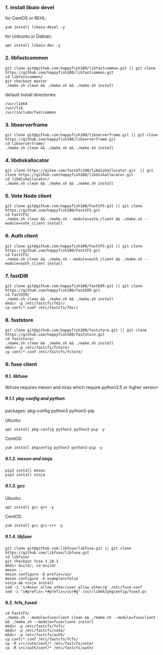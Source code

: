 ### 1. install libaio devel

for CentOS or REHL:
```
yum install libaio-devel -y
```

for Unbuntu or Debian:
```
apt install libaio-dev -y
```

### 2. libfastcommon

```
git clone git@github.com:happyfish100/libfastcommon.git || git clone https://github.com/happyfish100/libfastcommon.git
cd libfastcommon/
git checkout master
./make.sh clean && ./make.sh && ./make.sh install
```

default install directories:
```
/usr/lib64
/usr/lib
/usr/include/fastcommon
```

### 3. libserverframe

```
git clone git@github.com:happyfish100/libserverframe.git || git clone https://github.com/happyfish100/libserverframe.git
cd libserverframe/
./make.sh clean && ./make.sh && ./make.sh install
```

### 4. libdiskallocator

```
git clone https://gitee.com/fastdfs100/libdiskallocator.git  || git clone https://github.com/happyfish100/libdiskallocator.git
cd libdiskallocator/
./make.sh clean && ./make.sh && ./make.sh install
```

### 5. Vote Node client

```
git clone git@github.com:happyfish100/FastCFS.git || git clone https://github.com/happyfish100/FastCFS.git
cd FastCFS/
./make.sh clean && ./make.sh --module=vote_client && ./make.sh --module=vote_client install
```

### 6. Auth client

```
git clone git@github.com:happyfish100/FastCFS.git || git clone https://github.com/happyfish100/FastCFS.git
cd FastCFS/
./make.sh clean && ./make.sh --module=auth_client && ./make.sh --module=auth_client install
```

### 7. fastDIR

```
git clone git@github.com:happyfish100/fastDIR.git || git clone https://github.com/happyfish100/fastDIR.git
cd fastDIR/
./make.sh clean && ./make.sh && ./make.sh install
mkdir -p /etc/fastcfs/fdir/
cp conf/*.conf /etc/fastcfs/fdir/
```

### 8. faststore

```
git clone git@github.com:happyfish100/faststore.git || git clone https://github.com/happyfish100/faststore.git
cd faststore/
./make.sh clean && ./make.sh && ./make.sh install
mkdir -p /etc/fastcfs/fstore/
cp conf/*.conf /etc/fastcfs/fstore/
```

### 9. fuse client
#### 9.1. libfuse

libfuse requires meson and ninja which require python3.5 or higher version

##### 9.1.1. pkg-config and python

packages: pkg-config  python3  python3-pip

Ubuntu:
```
apt install pkg-config python3 python3-pip -y
```

CentOS:
```
yum install pkgconfig python3 python3-pip -y
```

##### 9.1.2. meson and ninja

```
pip3 install meson
pip3 install ninja
```

##### 9.1.3. gcc

Ubuntu:
```
apt install gcc g++ -y
```

CentOS:
```
yum install gcc gcc-c++ -y
```

##### 9.1.4. libfuse

```
git clone git@github.com:libfuse/libfuse.git || git clone https://github.com/libfuse/libfuse.git
cd libfuse/
git checkout fuse-3.10.1
mkdir build/; cd build/
meson ..
meson configure -D prefix=/usr
meson configure -D examples=false
ninja && ninja install
sed -i 's/#user_allow_other/user_allow_other/g' /etc/fuse.conf
sed -i "s#prefix=.*#prefix=/usr#g" /usr/lib64/pkgconfig/fuse3.pc
```

#### 9.2. fcfs_fused

```
cd FastCFS/
./make.sh --module=fuseclient clean && ./make.sh --module=fuseclient && ./make.sh --module=fuseclient install
mkdir -p /etc/fastcfs/fcfs/
mkdir -p /etc/fastcfs/vote/
mkdir -p /etc/fastcfs/auth/
cp conf/*.conf /etc/fastcfs/fcfs/
cp -R src/vote/conf/* /etc/fastcfs/vote/
cp -R src/auth/conf/* /etc/fastcfs/auth/
```
